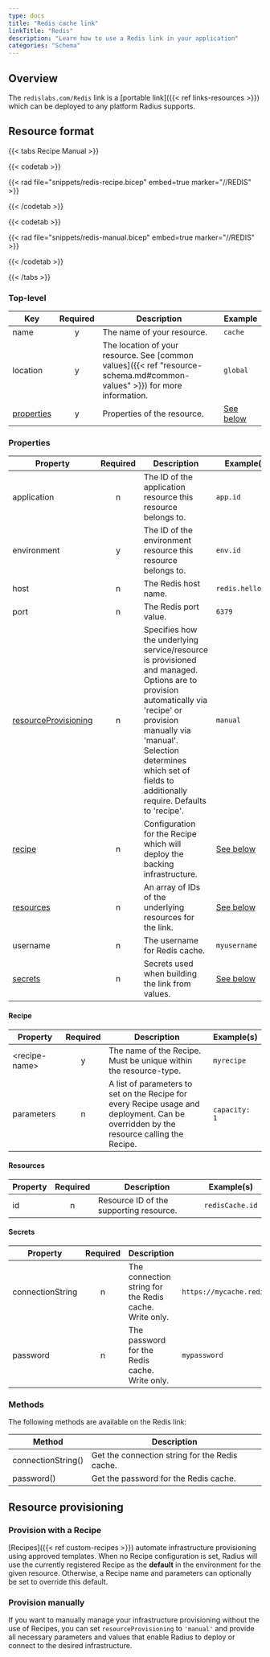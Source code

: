 ```yaml
---
type: docs
title: "Redis cache link"
linkTitle: "Redis"
description: "Learn how to use a Redis link in your application"
categories: "Schema"
---
```


## Overview

The `redislabs.com/Redis` link is a [portable link]({{< ref links-resources >}}) which can be deployed to any platform Radius supports.

## Resource format

{{< tabs Recipe Manual >}}

{{< codetab >}}

{{< rad file="snippets/redis-recipe.bicep" embed=true marker="//REDIS" >}}

{{< /codetab >}}

{{< codetab >}}

{{< rad file="snippets/redis-manual.bicep" embed=true marker="//REDIS" >}}

{{< /codetab >}}

{{< /tabs >}}

### Top-level

| Key  | Required | Description | Example |
|------|:--------:|-------------|---------|
| name | y | The name of your resource. | `cache`
| location | y | The location of your resource. See [common values]({{< ref "resource-schema.md#common-values" >}}) for more information. | `global`
| [properties](#properties) | y | Properties of the resource. | [See below](#properties)

### Properties

| Property | Required | Description | Example(s) |
|----------|:--------:|-------------|------------|
| application | n | The ID of the application resource this resource belongs to. | `app.id`
| environment | y | The ID of the environment resource this resource belongs to. | `env.id`
| host | n | The Redis host name. | `redis.hello.com`
| port | n | The Redis port value. | `6379`
| [resourceProvisioning](#resource-provisioning) | n | Specifies how the underlying service/resource is provisioned and managed. Options are to provision automatically via 'recipe' or provision manually via 'manual'. Selection determines which set of fields to additionally require. Defaults to 'recipe'. | `manual`
| [recipe](#recipe) | n | Configuration for the Recipe which will deploy the backing infrastructure. | [See below](#recipe)
| [resources](#resources)  | n | An array of IDs of the underlying resources for the link. | [See below](#resources)
| username | n | The username for Redis cache. | `myusername`
| [secrets](#secrets) | n | Secrets used when building the link from values. | [See below](#secrets)

#### Recipe

| Property | Required | Description | Example(s) |
|------|:--------:|-------------|---------|
| \<recipe-name\> | y | The name of the Recipe. Must be unique within the resource-type. | `myrecipe`
| parameters | n | A list of parameters to set on the Recipe for every Recipe usage and deployment. Can be overridden by the resource calling the Recipe. | `capacity: 1`

#### Resources

| Property | Required | Description | Example(s) |
|----------|:--------:|-------------|------------|
| id | n | Resource ID of the supporting resource. |`redisCache.id`

#### Secrets

| Property | Required | Description | Example(s) |
|----------|:--------:|-------------|------------|
| connectionString | n | The connection string for the Redis cache. Write only. | `https://mycache.redis.cache.windows.net,password=*****,....`
| password | n | The password for the Redis cache. Write only. | `mypassword`

### Methods

The following methods are available on the Redis link:

| Method | Description |
|--------|-------------|
| connectionString() | Get the connection string for the Redis cache. |
| password() | Get the password for the Redis cache. |

## Resource provisioning

### Provision with a Recipe

[Recipes]({{< ref custom-recipes >}}) automate infrastructure provisioning using approved templates.
When no Recipe configuration is set, Radius will use the currently registered Recipe as the **default** in the environment for the given resource. Otherwise, a Recipe name and parameters can optionally be set to override this default.

### Provision manually

If you want to manually manage your infrastructure provisioning without the use of Recipes, you can set `resourceProvisioning` to `'manual'` and provide all necessary parameters and values that enable Radius to deploy or connect to the desired infrastructure.